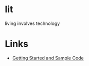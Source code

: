 # lit
living involves technology

# Links
* [Getting Started and Sample Code](https://github.com/espressif/arduino-esp32)
